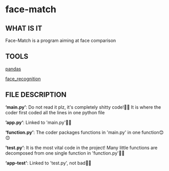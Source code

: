 # face-match
## WHAT IS IT
Face-Match is a program aiming at face comparison

## TOOLS
[pandas](https://pandas.pydata.org/)

[face_recognition](https://github.com/ageitgey/face_recognition)


## FILE DESCRIPTION
**‘main.py’**: Do not read it plz, it's completely shitty code!🤮🤮 It is where the coder first coded all the lines in one python file

**’app.py‘**: Linked to 'main.py'🤮🤮

**‘function.py’**: The coder packages functions in 'main.py' in one function😊😊

**’test.py‘**: It is the most vital code in the project! Many little functions are decomposed from one single function in 'function.py'🥵🥵

**‘app-test’**: Linked to 'test.py', not bad🥵🥵
